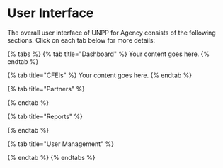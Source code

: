 # User Interface

The overall user interface of UNPP for Agency consists of the following sections. Click on each tab below for more details:

{% tabs %}
{% tab title="Dashboard" %}
Your content goes here.
{% endtab %}

{% tab title="CFEIs" %}
Your content goes here.
{% endtab %}

{% tab title="Partners" %}

{% endtab %}

{% tab title="Reports" %}

{% endtab %}

{% tab title="User Management" %}

{% endtab %}
{% endtabs %}



